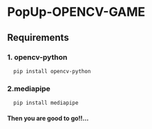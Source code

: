 # PopUp-OPENCV-GAME

## Requirements
### 1. opencv-python
      pip install opencv-python
### 2.mediapipe
      pip install mediapipe
      
#### Then you are good to go!!...
